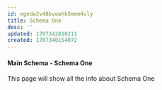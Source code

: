 ```yaml
---
id: egedw2v48bvowhk5mem4vly
title: Schema One
desc: ''
updated: 1707342810211
created: 1707340154072
---
```


#### Main Schema - Schema One

This page will show all the info about Schema One